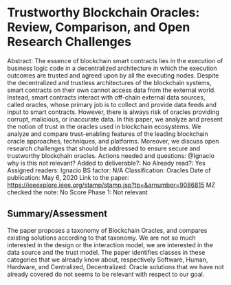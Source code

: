 # Trustworthy Blockchain Oracles: Review, Comparison, and Open Research Challenges

Abstract: The essence of blockchain smart contracts lies in the execution of business logic code in a decentralized architecture in which the execution outcomes are trusted and agreed upon by all the executing nodes. Despite the decentralized and trustless architectures of the blockchain systems, smart contracts on their own cannot access data from the external world. Instead, smart contracts interact with off-chain external data sources, called oracles, whose primary job is to collect and provide data feeds and input to smart contracts. However, there is always risk of oracles providing corrupt, malicious, or inaccurate data. In this paper, we analyze and present the notion of trust in the oracles used in blockchain ecosystems. We analyze and compare trust-enabling features of the leading blockchain oracle approaches, techniques, and platforms. Moreover, we discuss open research challenges that should be addressed to ensure secure and trustworthy blockchain oracles.
Actions needed and questions: @Ignacio why is this not relevant?
Added to deliverable?: No
Already read?: Yes
Assigned readers: Ignacio
BS factor: N/A
Classification: Oracles
Date of publication: May 6, 2020
Link to the paper: https://ieeexplore.ieee.org/stamp/stamp.jsp?tp=&arnumber=9086815
MZ checked the note: No
Score Phase 1: Not relevant

## Summary/Assessment

The paper proposes a taxonomy of Blockchain Oracles, and compares existing solutions according to that taxonomy. We are not so much interested in the design or the interaction model, we are interested in the data source and the trust model. The paper identifies classes in these categories that we already know about, respectively Software, Human, Hardware, and Centralized, Decentralized. Oracle solutions that we have not already covered do not seems to be relevant with respect to our goal.